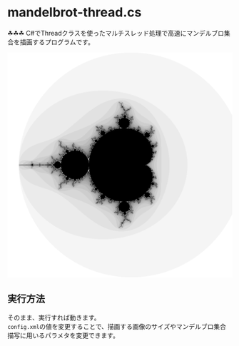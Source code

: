 # mandelbrot-thread.cs

☘☘☘ C#でThreadクラスを使ったマルチスレッド処理で高速にマンデルブロ集合を描画するプログラムです。  

![成果物](./docs/img/fruit.png)  

## 実行方法

そのまま、実行すれば動きます。  
`config.xml`の値を変更することで、描画する画像のサイズやマンデルブロ集合描写に用いるパラメタを変更できます。  
